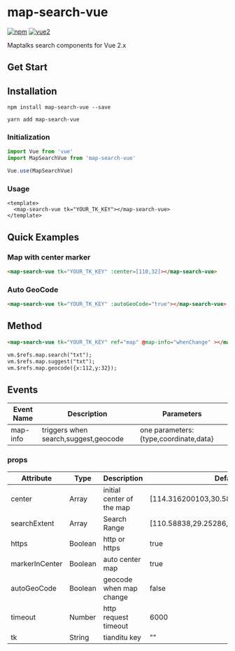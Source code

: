 # map-search-vue
[![npm](https://img.shields.io/npm/v/map-search-vue.svg)](https://www.npmjs.com/package/map-search-vue)
[![vue2](https://img.shields.io/badge/vue-2.x-brightgreen.svg)](https://vuejs.org/)

Maptalks search components for Vue 2.x

## Get Start

## Installation

```
npm install map-search-vue --save
```

```
yarn add map-search-vue
```

### Initialization

```javascript
import Vue from 'vue'
import MapSearchVue from 'map-search-vue'

Vue.use(MapSearchVue)
```


### Usage

```vue
<template>
  <map-search-vue tk="YOUR_TK_KEY"></map-search-vue>
</template>
```


## Quick Examples

### Map with center marker

```html
<map-search-vue tk="YOUR_TK_KEY" :center=[110,32]></map-search-vue>
```

### Auto GeoCode

```html
<map-search-vue tk="YOUR_TK_KEY" :autoGeoCode="true"></map-search-vue>
```

## Method

```html
<map-search-vue tk="YOUR_TK_KEY" ref="map" @map-info="whenChange" ></map-search-vue>

vm.$refs.map.search("txt");
vm.$refs.map.suggest("txt");
vm.$refs.map.geocode({x:112,y:32});
```

## Events

| Event Name | Description                          | Parameters                            |
| ---------- | ------------------------------------ | ------------------------------------- |
| map-info   | triggers when search,suggest,geocode | one parameters:{type,coordinate,data} |



### props

| Attribute      | Type    | Description               | Default                                 |
| -------------- | ------- | ------------------------- | --------------------------------------- |
| center         | Array   | initial center of the map | [114.316200103,30.5810841269]           |
| searchExtent   | Array   | Search Range              | [110.58838,29.25286,118.09204,31.98012] |
| https          | Boolean | http or https             | true                                    |
| markerInCenter | Boolean | auto center map           | true                                    |
| autoGeoCode    | Boolean | geocode when map change   | false                                   |
| timeout        | Number  | http request timeout      | 6000                                    |
| tk             | String  | tianditu key              | ""                                      |